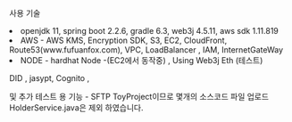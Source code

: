 사용 기술 
<li>
openjdk 11, spring boot 2.2.6, gradle 6.3, web3j 4.5.11, aws sdk 1.11.819
</li>
<li>
AWS - AWS KMS, Encryption SDK, S3, EC2, CloudFront, Route53(www.fufuanfox.com), VPC, LoadBalancer , IAM, InternetGateWay
</li>
<li>
NODE - hardhat Node -(EC2에서 동작중) , Using Web3j Eth (테스트)
</li>


DID , jasypt, Cognito , 


및 추가 테스트 용 기능 -  SFTP
ToyProject이므로 몇개의 소스코드 파일 업로드  HolderService.java은 제외 하였습니다. 
